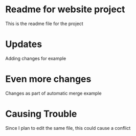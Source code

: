 # Readme for website project

This is the readme file for the project

# Updates

Adding changes for example

# Even more changes

Changes as part of automatic merge example

# Causing Trouble

Since I plan to edit the same file, this could cause a conflict
